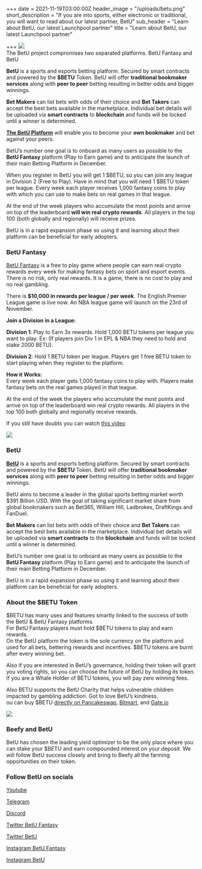 +++
date = 2021-11-19T03:00:00Z
header_image = "/uploads/betu.png"
short_description = "If you are into sports, either electronic or traditional, you will want to read about our latest partner, BetU"
sub_header = "Learn about BetU, our latest Launchpool partner"
title = "Learn about BetU, our latest Launchpool partner"

+++
![](/uploads/betu.png)  
The BetU project compromises two separated platforms. BetU Fantasy and BetU

**BetU** is a sports and esports betting platform. Secured by smart contracts and powered by the **$BETU** Token. BetU will offer **traditional bookmaker services** along with **peer to peer** betting resulting in better odds and bigger winnings.

**Bet Makers** can list bets with odds of their choice and **Bet Takers** can accept the best bets available in the marketplace. Individual bet details will be uploaded via **smart contracts** to **blockchain** and funds will be locked until a winner is determined.

[**The BetU Platform**](https://www.betu.io) will enable you to become your **own bookmaker** and bet against your peers.

BetU’s number one goal is to onboard as many users as possible to the **BetU Fantasy** platform (Play to Earn game) and to anticipate the launch of their main Betting Platform in December.

When you register in BetU you will get 1 $BETU, so you can join any league in Division 2 (Free to Play). Have in mind that you will need 1 $BETU token per league. Every week each player receives 1,000 fantasy coins to play with which you can use to make bets on real games in that league.

At the end of the week players who accumulate the most points and arrive on top of the leaderboard **will win real crypto rewards**. All players in the top 100 (both globally and regionally) will receive prizes.

BetU is in a rapid expansion phase so using it and learning about their platform can be beneficial for early adopters.

### BetU Fantasy

[BetU Fantasy](http://www.betufantasy.com) is a free to play game where people can earn real crypto rewards every week for making fantasy bets on sport and esport events. There is no risk, only real rewards. It is a game, there is no cost to play and no real gambling.

There is **$10,000 in rewards per league / per week**. The English Premier League game is live now. An NBA league game will launch on the 23rd of November.

**Join a Division in a League:**

**Division 1**: Play to Earn 3x rewards. Hold 1,000 BETU tokens per league you want to play. Ex: (If players join Div 1 in EPL & NBA they need to hold and stake 2000 BETU).

**Division 2**: Hold 1 BETU token per league. Players get 1 free BETU token to start playing when they register to the platform.

**How it Works:**  
Every week each player gets 1,000 fantasy coins to play with. Players make fantasy bets on the real games played in that league.

At the end of the week the players who accumulate the most points and arrive on top of the leaderboard win real crypto rewards. All players in the top 100 both globally and regionally receive rewards.

If you still have doubts you can watch [this video](https://youtu.be/OHUo-F5nGg8)

![](/uploads/2.jpeg)

### BetU

[**BetU**](http://www.betu.io) is a sports and esports betting platform. Secured by smart contracts and powered by the **$BETU** Token. BetU will offer **traditional bookmaker services** along with **peer to peer** betting resulting in better odds and bigger winnings.

BetU aims to become a leader in the global sports betting market worth $391 Billion USD. With the goal of taking significant market share from global bookmakers such as Bet365, William Hill, Ladbrokes, DraftKings and FanDuel.

**Bet Makers** can list bets with odds of their choice and **Bet Takers** can accept the best bets available in the marketplace. Individual bet details will be uploaded via **smart contracts** to the **blockchain** and funds will be locked until a winner is determined.

BetU’s number one goal is to onboard as many users as possible to the **BetU Fantasy** platform (Play to Earn game) and to anticipate the launch of their main Betting Platform in December.

BetU is in a rapid expansion phase so using it and learning about their platform can be beneficial for early adopters.

### About the $BETU Token

$BETU has many uses and features smartly linked to the success of both the BetU & BetU Fantasy platforms.  
For BetU Fantasy players must hold $BETU tokens to play and earn rewards.  
On the BetU platform the token is the sole currency on the platform and used for all bets, bettering rewards and incentives. $BETU tokens are burnt after every winning bet.

Also if you are interested in BetU’s governance, holding their token will grant you voting rights, so you can choose the future of BetU by holding its token. If you are a Whale Holder of BETU tokens, you will pay zero winning fees.

Also BETU supports the BetU Charity that helps vulnerable children impacted by gambling addiction. Got to love BetU’s kindness.  
ou can buy $BETU [directly on Pancakeswap](https://pancakeswap.finance/info/token/0x0df1b3f30865c5b324797f8db9d339514cac4e94), [Bitmart](https://www.bitmart.com/trade/en?symbol=BETU_USDT&layout=basic), and [Gate.io](https://www.gate.io/trade/BETU_USDT)

![](/uploads/1.png)

### Beefy and BetU

BetU has chosen the leading yield optimizer to be the only place where you can stake your $BETU and earn compounded interest on your deposit. We will follow BetU success closely and bring to Beefy all the farming opportunities on their token.

### Follow BetU on socials

[Youtube](https://www.youtube.com/channel/UCgwmS0tGe20H9tz0-_9AWow)

[Telegram](https://t.me/betucommunity)

[Discord](https://discord.gg/betufantasy)

[Twitter BetU Fantasy](https://twitter.com/BetuFantasy)

[Twitter BetU](https://twitter.com/betuglobal)

[Instagram BetU Fantasy](https://www.instagram.com/betufantasy/)

[Instagram BetU](https://www.youtube.com/channel/UCgwmS0tGe20H9tz0-_9AWow)